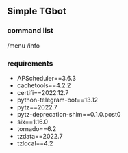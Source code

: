 ## Simple TGbot

### command list
/menu
/info 


### requirements
* APScheduler==3.6.3
* cachetools==4.2.2
* certifi==2022.12.7
* python-telegram-bot==13.12
* pytz==2022.7
* pytz-deprecation-shim==0.1.0.post0
* six==1.16.0
* tornado==6.2
* tzdata==2022.7
* tzlocal==4.2